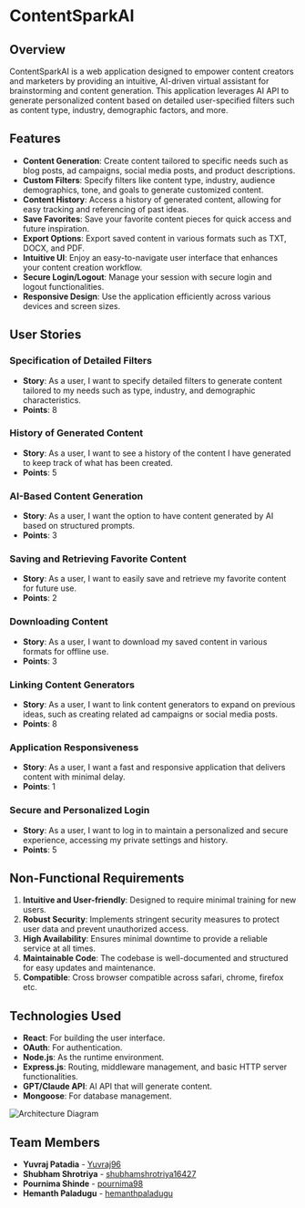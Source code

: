 # ContentSparkAI

## Overview
ContentSparkAI is a web application designed to empower content creators and marketers by providing an intuitive, AI-driven virtual assistant for brainstorming and content generation. This application leverages AI API to generate personalized content based on detailed user-specified filters such as content type, industry, demographic factors, and more.

## Features
- **Content Generation**: Create content tailored to specific needs such as blog posts, ad campaigns, social media posts, and product descriptions.
- **Custom Filters**: Specify filters like content type, industry, audience demographics, tone, and goals to generate customized content.
- **Content History**: Access a history of generated content, allowing for easy tracking and referencing of past ideas.
- **Save Favorites**: Save your favorite content pieces for quick access and future inspiration.
- **Export Options**: Export saved content in various formats such as TXT, DOCX, and PDF.
- **Intuitive UI**: Enjoy an easy-to-navigate user interface that enhances your content creation workflow.
- **Secure Login/Logout**: Manage your session with secure login and logout functionalities.
- **Responsive Design**: Use the application efficiently across various devices and screen sizes.

## User Stories
### Specification of Detailed Filters
- **Story**: As a user, I want to specify detailed filters to generate content tailored to my needs such as type, industry, and demographic characteristics.
- **Points**: 8

### History of Generated Content
- **Story**: As a user, I want to see a history of the content I have generated to keep track of what has been created.
- **Points**: 5

### AI-Based Content Generation
- **Story**: As a user, I want the option to have content generated by AI based on structured prompts.
- **Points**: 3

### Saving and Retrieving Favorite Content
- **Story**: As a user, I want to easily save and retrieve my favorite content for future use.
- **Points**: 2

### Downloading Content
- **Story**: As a user, I want to download my saved content in various formats for offline use.
- **Points**: 3

### Linking Content Generators
- **Story**: As a user, I want to link content generators to expand on previous ideas, such as creating related ad campaigns or social media posts.
- **Points**: 8

### Application Responsiveness
- **Story**: As a user, I want a fast and responsive application that delivers content with minimal delay.
- **Points**: 1

### Secure and Personalized Login
- **Story**: As a user, I want to log in to maintain a personalized and secure experience, accessing my private settings and history.
- **Points**: 5

## Non-Functional Requirements
1. **Intuitive and User-friendly**: Designed to require minimal training for new users.
2. **Robust Security**: Implements stringent security measures to protect user data and prevent unauthorized access.
3. **High Availability**: Ensures minimal downtime to provide a reliable service at all times.
4. **Maintainable Code**: The codebase is well-documented and structured for easy updates and maintenance.
5. **Compatible**: Cross browser compatible across safari, chrome, firefox etc.

## Technologies Used
- **React**: For building the user interface.
- **OAuth**: For authentication.
- **Node.js**: As the runtime environment.
- **Express.js**: Routing, middleware management, and basic HTTP server functionalities.
- **GPT/Claude API**: AI API that will generate content.
- **Mongoose**: For database management.

![Architecture Diagram](https://drive.google.com/uc?id=1I9WwDX2T2lhvX8StN3UTr21eFwbzUw4z)

## Team Members
- **Yuvraj Patadia** - [Yuvraj96](https://github.com/Yuvraj96)
- **Shubham Shrotriya** - [shubhamshrotriya16427](https://github.com/shubhamshrotriya16427)
- **Pournima Shinde** - [pournima98](https://github.com/pournima98)
- **Hemanth Paladugu** - [hemanthpaladugu](https://github.com/hemanthpaladugu)
